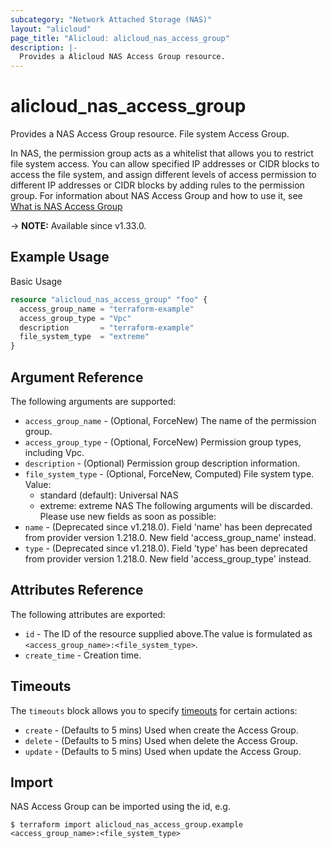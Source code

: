 ```yaml
---
subcategory: "Network Attached Storage (NAS)"
layout: "alicloud"
page_title: "Alicloud: alicloud_nas_access_group"
description: |-
  Provides a Alicloud NAS Access Group resource.
---
```


# alicloud_nas_access_group

Provides a NAS Access Group resource. File system Access Group.

In NAS, the permission group acts as a whitelist that allows you to restrict file system access. You can allow specified IP addresses or CIDR blocks to access the file system, and assign different levels of access permission to different IP addresses or CIDR blocks by adding rules to the permission group.
For information about NAS Access Group and how to use it, see [What is NAS Access Group](https://www.alibabacloud.com/help/en/nas/developer-reference/api-nas-2017-06-26-createaccessgroup)

-> **NOTE:** Available since v1.33.0.

## Example Usage

Basic Usage

```terraform
resource "alicloud_nas_access_group" "foo" {
  access_group_name = "terraform-example"
  access_group_type = "Vpc"
  description       = "terraform-example"
  file_system_type  = "extreme"
}
```

## Argument Reference

The following arguments are supported:
* `access_group_name` - (Optional, ForceNew) The name of the permission group.
* `access_group_type` - (Optional, ForceNew) Permission group types, including Vpc.
* `description` - (Optional) Permission group description information.
* `file_system_type` - (Optional, ForceNew, Computed) File system type. Value:
  - standard (default): Universal NAS
  - extreme: extreme NAS
The following arguments will be discarded. Please use new fields as soon as possible:
* `name` - (Deprecated since v1.218.0). Field 'name' has been deprecated from provider version 1.218.0. New field 'access_group_name' instead.
* `type` - (Deprecated since v1.218.0). Field 'type' has been deprecated from provider version 1.218.0. New field 'access_group_type' instead.

## Attributes Reference

The following attributes are exported:
* `id` - The ID of the resource supplied above.The value is formulated as `<access_group_name>:<file_system_type>`.
* `create_time` - Creation time.

## Timeouts

The `timeouts` block allows you to specify [timeouts](https://www.terraform.io/docs/configuration-0-11/resources.html#timeouts) for certain actions:
* `create` - (Defaults to 5 mins) Used when create the Access Group.
* `delete` - (Defaults to 5 mins) Used when delete the Access Group.
* `update` - (Defaults to 5 mins) Used when update the Access Group.

## Import

NAS Access Group can be imported using the id, e.g.

```shell
$ terraform import alicloud_nas_access_group.example <access_group_name>:<file_system_type>
```